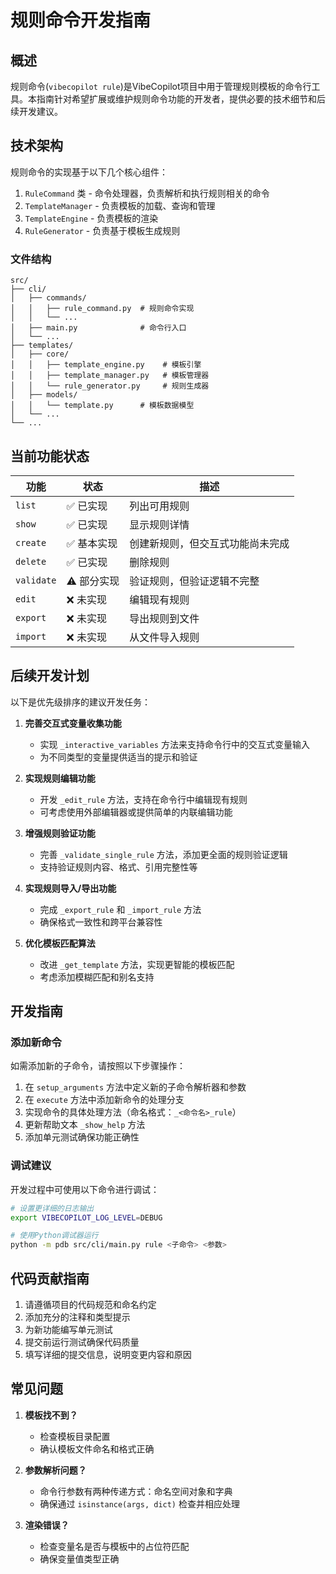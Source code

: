 # 规则命令开发指南

## 概述

规则命令(`vibecopilot rule`)是VibeCopilot项目中用于管理规则模板的命令行工具。本指南针对希望扩展或维护规则命令功能的开发者，提供必要的技术细节和后续开发建议。

## 技术架构

规则命令的实现基于以下几个核心组件：

1. `RuleCommand` 类 - 命令处理器，负责解析和执行规则相关的命令
2. `TemplateManager` - 负责模板的加载、查询和管理
3. `TemplateEngine` - 负责模板的渲染
4. `RuleGenerator` - 负责基于模板生成规则

### 文件结构

```
src/
├── cli/
│   ├── commands/
│   │   ├── rule_command.py  # 规则命令实现
│   │   └── ...
│   ├── main.py              # 命令行入口
│   └── ...
├── templates/
│   ├── core/
│   │   ├── template_engine.py    # 模板引擎
│   │   ├── template_manager.py   # 模板管理器
│   │   └── rule_generator.py     # 规则生成器
│   ├── models/
│   │   └── template.py      # 模板数据模型
│   └── ...
└── ...
```

## 当前功能状态

| 功能 | 状态 | 描述 |
|------|------|------|
| `list` | ✅ 已实现 | 列出可用规则 |
| `show` | ✅ 已实现 | 显示规则详情 |
| `create` | ✅ 基本实现 | 创建新规则，但交互式功能尚未完成 |
| `delete` | ✅ 已实现 | 删除规则 |
| `validate` | ⚠️ 部分实现 | 验证规则，但验证逻辑不完整 |
| `edit` | ❌ 未实现 | 编辑现有规则 |
| `export` | ❌ 未实现 | 导出规则到文件 |
| `import` | ❌ 未实现 | 从文件导入规则 |

## 后续开发计划

以下是优先级排序的建议开发任务：

1. **完善交互式变量收集功能**
   - 实现 `_interactive_variables` 方法来支持命令行中的交互式变量输入
   - 为不同类型的变量提供适当的提示和验证

2. **实现规则编辑功能**
   - 开发 `_edit_rule` 方法，支持在命令行中编辑现有规则
   - 可考虑使用外部编辑器或提供简单的内联编辑功能

3. **增强规则验证功能**
   - 完善 `_validate_single_rule` 方法，添加更全面的规则验证逻辑
   - 支持验证规则内容、格式、引用完整性等

4. **实现规则导入/导出功能**
   - 完成 `_export_rule` 和 `_import_rule` 方法
   - 确保格式一致性和跨平台兼容性

5. **优化模板匹配算法**
   - 改进 `_get_template` 方法，实现更智能的模板匹配
   - 考虑添加模糊匹配和别名支持

## 开发指南

### 添加新命令

如需添加新的子命令，请按照以下步骤操作：

1. 在 `setup_arguments` 方法中定义新的子命令解析器和参数
2. 在 `execute` 方法中添加新命令的处理分支
3. 实现命令的具体处理方法（命名格式：`_<命令名>_rule`）
4. 更新帮助文本 `_show_help` 方法
5. 添加单元测试确保功能正确性

### 调试建议

开发过程中可使用以下命令进行调试：

```bash
# 设置更详细的日志输出
export VIBECOPILOT_LOG_LEVEL=DEBUG

# 使用Python调试器运行
python -m pdb src/cli/main.py rule <子命令> <参数>
```

## 代码贡献指南

1. 请遵循项目的代码规范和命名约定
2. 添加充分的注释和类型提示
3. 为新功能编写单元测试
4. 提交前运行测试确保代码质量
5. 填写详细的提交信息，说明变更内容和原因

## 常见问题

1. **模板找不到？**
   - 检查模板目录配置
   - 确认模板文件命名和格式正确

2. **参数解析问题？**
   - 命令行参数有两种传递方式：命名空间对象和字典
   - 确保通过 `isinstance(args, dict)` 检查并相应处理

3. **渲染错误？**
   - 检查变量名是否与模板中的占位符匹配
   - 确保变量值类型正确

